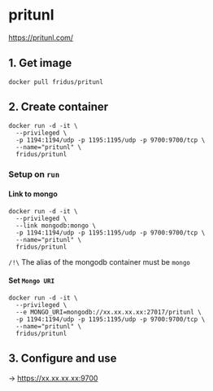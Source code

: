 # pritunl
https://pritunl.com/

## 1. Get image

```
docker pull fridus/pritunl
```


## 2. Create container

```
docker run -d -it \
  --privileged \
  -p 1194:1194/udp -p 1195:1195/udp -p 9700:9700/tcp \
  --name="pritunl" \
  fridus/pritunl
```

###  Setup on `run`

#### Link to mongo

```
docker run -d -it \
  --privileged \
  --link mongodb:mongo \
  -p 1194:1194/udp -p 1195:1195/udp -p 9700:9700/tcp \
  --name="pritunl" \
  fridus/pritunl
```

`/!\` The alias of the mongodb container must be `mongo`

#### Set `Mongo URI`

```
docker run -d -it \
  --privileged \
  --e MONGO_URI=mongodb://xx.xx.xx.xx:27017/pritunl \
  -p 1194:1194/udp -p 1195:1195/udp -p 9700:9700/tcp \
  --name="pritunl" \
  fridus/pritunl
```


## 3. Configure and use  

-> https://xx.xx.xx.xx:9700
